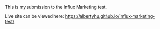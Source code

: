 This is my submission to the Influx Marketing test.

Live site can be viewed here: https://albertyhu.github.io/influx-marketing-test/
